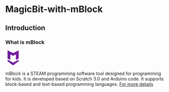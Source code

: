 # MagicBit-with-mBlock
## Introduction
### What is mBlock
![alt text](https://github.com/adam-p/markdown-here/raw/master/src/common/images/icon48.png "Logo Title Text 1")

mBlock is a STEAM programming software tool designed for programming for kids. It is developed based on Scratch 3.0 and Arduino code.  It supports block-based and text-based programming languages. [For more details ](http://www.mblock.cc/introduction-to-product/)
